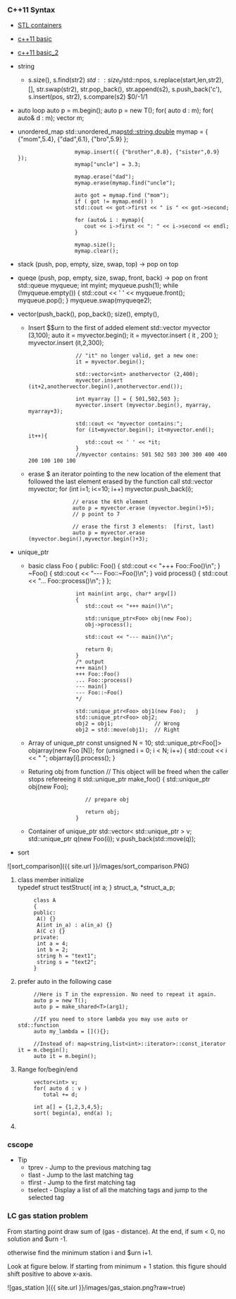 ### C++11 Syntax

* [STL containers](http://www.cs.northwestern.edu/~riesbeck/programming/c++/stl-summary.html)
* [c++11 basic](http://blog.kavinyao.com/2014/02/cpp11-features)
* [c++11 basic_2](http://www.codeproject.com/Articles/570638/Ten-Cplusplus11-Features-Every-Cplusplus-Developer)

* string
   * s.size(), s.find(str2) $std::size_t/$std::npos, s.replace(start,len,str2), [], str.swap(str2), str.pop_back(), str.append(s2), s.push_back('c'), s.insert(pos, str2), s.compare(s2) $0/-1/1

* auto loop
                        auto p = m.begin();
                        auto p = new T();
                        for( auto d : m);
                        for( auto& d : m);
                        vector<int> m;

* unordered_map
                        std::unordered_map<std::string,double> mymap = {
                           {"mom",5.4},
                           {"dad",6.1},
                           {"bro",5.9}
                        }; 

                        mymap.insert({ {"brother",0.8}, {"sister",0.9} });    
                        mymap["uncle"] = 3.3;

                        mymap.erase("dad"); 
                        mymap.erase(mymap.find("uncle");

                        auto got = mymap.find ("mom");
                        if ( got != mymap.end() )
                        std::cout << got->first << " is " << got->second;

                        for (auto& i : mymap){
                           cout << i->first << ": " << i->second << endl;
                        }

                        mymap.size();
                        mymap.clear();

* stack (push, pop, empty, size, swap, top)    -> pop on top
* queqe (push, pop, empty, size, swap, front, back) -> pop on front
                        std::queue<int> myqueue;
                        int myint;
                        myqueue.push(1);
                        while (!myqueue.empty())
                        {
                           std::cout << ' ' << myqueue.front();
                           myqueue.pop();
                        }
                        myqueue.swap(myqueqe2);

* vector(push_back(), pop_back(); size(), empty(), 
   - Insert $$urn to the first of added element
                        std::vector<int> myvector (3,100);
                        auto it = myvector.begin();
                        it = myvector.insert ( it , 200 );
                        myvector.insert (it,2,300);

                        // "it" no longer valid, get a new one:
                        it = myvector.begin();

                        std::vector<int> anothervector (2,400);
                        myvector.insert (it+2,anothervector.begin(),anothervector.end());

                        int myarray [] = { 501,502,503 };
                        myvector.insert (myvector.begin(), myarray, myarray+3);

                        std::cout << "myvector contains:";
                        for (it=myvector.begin(); it<myvector.end(); it++){
                           std::cout << ' ' << *it;
                        }
                        //myvector contains: 501 502 503 300 300 400 400 200 100 100 100

    - erase $ an iterator pointing to the new location of the element that followed the last element erased by the function call
                        std::vector<int> myvector;
                        for (int i=1; i<=10; i++) myvector.push_back(i);

                        // erase the 6th element
                        auto p = myvector.erase (myvector.begin()+5);
                        // p point to 7 

                        // erase the first 3 elements:  [first, last)
                        auto p = myvector.erase (myvector.begin(),myvector.begin()+3);

 
* unique_ptr
   - basic
                        class Foo
                        {
                        public:
                           Foo() { std::cout << "+++ Foo::Foo()\n"; }
                           ~Foo() { std::cout << "--- Foo::~Foo()\n"; }
                           void process() { std::cout << "... Foo::process()\n"; }
                        };

                        int main(int argc, char* argv[])
                        {
                           std::cout << "+++ main()\n";

                           std::unique_ptr<Foo> obj(new Foo);
                           obj->process();

                           std::cout << "--- main()\n";

                           return 0;
                        }
                        /* output
                        +++ main()
                        +++ Foo::Foo()
                        ... Foo::process()
                        --- main()
                        --- Foo::~Foo()
                        */

                        std::unique_ptr<Foo> obj1(new Foo);   j
                        std::unique_ptr<Foo> obj2;
                        obj2 = obj1;             // Wrong
                        obj2 = std::move(obj1);  // Right

   - Array of unique_ptr
                        const unsigned N = 10;
                        std::unique_ptr<Foo[]> objarray(new Foo [N]);
                        for (unsigned i = 0; i < N; i++)
                        {
                           std::cout << i << " ";
                           objarray[i].process();
                        }

   - Returing obj from function
                        // This object will be freed when the caller stops refereeing it
                        std::unique_ptr<Foo> make_foo()
                        {
                           std::unique_ptr<Foo> obj(new Foo);

                           // prepare obj

                           return obj;
                        }

   - Container of unique_ptr
                        std::vector< std::unique_ptr<Foo> > v;
                        std::unique_ptr<Foo> q(new Foo(i));
                        v.push_back(std::move(q));










* sort    

 ![sort_comparison]({{ site.url }}/images/sort_comparison.PNG)

   
1. class member initialize  
			typedef struct testStruct{
			 int a;
			} struct_a, *struct_a_p;

			class A
			{
			public:
			 A() {}
			 A(int in_a) : a(in_a) {}
			 A(C c) {}
			private:
			 int a = 4;
			 int b = 2;
			 string h = "text1";
			 string s = "text2";
			}

2. prefer auto in the following case

			//Here is T in the expression. No need to repeat it again.
			auto p = new T();
			auto p = make_shared<T>(arg1);

			//If you need to store lambda you may use auto or std::function
			auto my_lambda = [](){};

			//Instead of: map<string,list<int>::iterator>::const_iterator it = m.cbegin(); 
			auto it = m.begin();

3. Range for/begin/end

			vector<int> v;
			for( auto d : v )
			   total += d;

			int a[] = {1,2,3,4,5};
			sort( begin(a), end(a) );
4. 



### cscope
   * Tip
      * tprev - Jump to the previous matching tag 
      * tlast - Jump to the last matching tag 
      * tfirst - Jump to the first matching tag 
      * tselect - Display a list of all the matching tags and jump to the selected tag 


### LC gas station problem
From starting point draw sum of (gas - distance).
At the end, if sum < 0, no solution and $urn -1.  

otherwise find the minimum station i and $urn i+1.  

Look at figure below. If starting from minimum + 1 station. this figure should shift positive to above x-axis.

![gas_station ]({{ site.url }}/images/gas_staion.png?raw=true)

